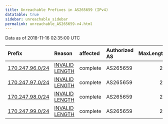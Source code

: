 ```yaml
---
title: Unreachable Prefixes in AS265659 (IPv4)
datatable: true
sidebar: unreachable_sidebar
permalink: unreachable_AS265659-v4.html
---
```


Data as of 2018-11-16 02:35:00 UTC


<div class="datatable-begin"></div>

| Prefix                                                   | Reason                                                                                                     | affected   | Authorized AS   |   MaxLength | Anchor                                         |   unreachable /24s |
|:---------------------------------------------------------|:-----------------------------------------------------------------------------------------------------------|:-----------|:----------------|------------:|:-----------------------------------------------|-------------------:|
| [170.247.96.0/24](https://stat.ripe.net/170.247.96.0/24) | [INVALID LENGTH](https://rpki-validator.ripe.net/announcement-preview?asn=AS265659&prefix=170.247.96.0/24) | complete   | AS265659        |          22 | [LACNIC](unreachable_LACNIC_RPKI_Root-v4.html) |                  1 |
| [170.247.97.0/24](https://stat.ripe.net/170.247.97.0/24) | [INVALID LENGTH](https://rpki-validator.ripe.net/announcement-preview?asn=AS265659&prefix=170.247.97.0/24) | complete   | AS265659        |          22 | [LACNIC](unreachable_LACNIC_RPKI_Root-v4.html) |                  1 |
| [170.247.98.0/24](https://stat.ripe.net/170.247.98.0/24) | [INVALID LENGTH](https://rpki-validator.ripe.net/announcement-preview?asn=AS265659&prefix=170.247.98.0/24) | complete   | AS265659        |          22 | [LACNIC](unreachable_LACNIC_RPKI_Root-v4.html) |                  1 |
| [170.247.99.0/24](https://stat.ripe.net/170.247.99.0/24) | [INVALID LENGTH](https://rpki-validator.ripe.net/announcement-preview?asn=AS265659&prefix=170.247.99.0/24) | complete   | AS265659        |          22 | [LACNIC](unreachable_LACNIC_RPKI_Root-v4.html) |                  1 |

<div class="datatable-end"></div>